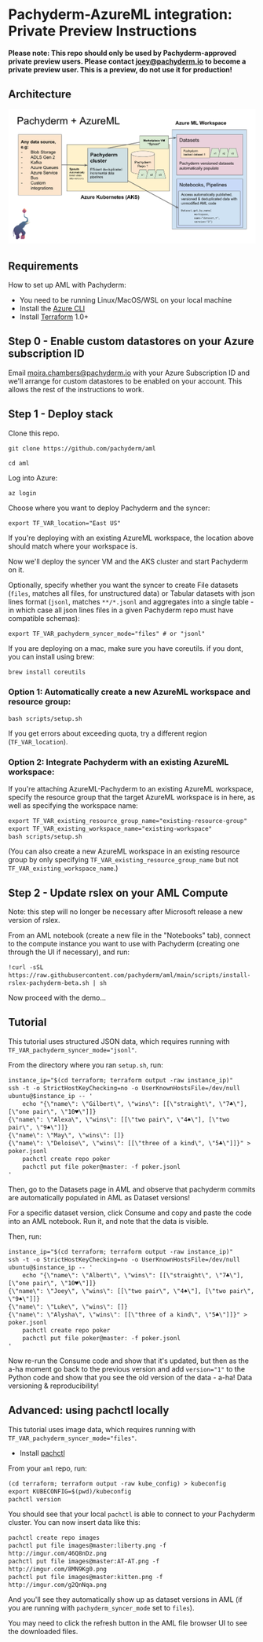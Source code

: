 # Pachyderm-AzureML integration: Private Preview Instructions

**Please note: This repo should only be used by Pachyderm-approved private preview users. Please contact [joey@pachyderm.io](mailto:joey@pachyderm.io) to become a private preview user. This is a preview, do not use it for production!**

## Architecture

![Pachyderm and Azure Machine Learning architecture diagram](pachyderm-aml.png)

## Requirements

How to set up AML with Pachyderm:

* You need to be running Linux/MacOS/WSL on your local machine
* Install the [Azure CLI](https://docs.microsoft.com/en-us/cli/azure/install-azure-cli)
* Install [Terraform](https://learn.hashicorp.com/tutorials/terraform/install-cli) 1.0+

## Step 0 - Enable custom datastores on your Azure subscription ID

Email [moira.chambers@pachyderm.io](mailto:moira.chambers@pachyderm.io) with your Azure Subscription ID and we'll arrange for custom datastores to be enabled on your account. This allows the rest of the instructions to work.

## Step 1 - Deploy stack

Clone this repo.

```
git clone https://github.com/pachyderm/aml
```

```
cd aml
```

Log into Azure:
```
az login
```

Choose where you want to deploy Pachyderm and the syncer:
```
export TF_VAR_location="East US"
```

If you're deploying with an existing AzureML workspace, the location above should match where your workspace is.

Now we'll deploy the syncer VM and the AKS cluster and start Pachyderm on it.

Optionally, specify whether you want the syncer to create File datasets (`files`, matches all files, for unstructured data) or Tabular datasets with json lines format (`jsonl`, matches `**/*.jsonl` and aggregates into a single table - in which case all json lines files in a given Pachyderm repo must have compatible schemas):

```
export TF_VAR_pachyderm_syncer_mode="files" # or "jsonl"
```

If you are deploying on a mac, make sure you have coreutils. if you dont, you can install using brew:
```
brew install coreutils
```

### Option 1: Automatically create a new AzureML workspace and resource group:

```
bash scripts/setup.sh
```

If you get errors about exceeding quota, try a different region (`TF_VAR_location`).

### Option 2: Integrate Pachyderm with an existing AzureML workspace:

If you're attaching AzureML-Pachyderm to an existing AzureML workspace, specify the resource group that the target AzureML workspace is in here, as well as specifying the workspace name:

```
export TF_VAR_existing_resource_group_name="existing-resource-group"
export TF_VAR_existing_workspace_name="existing-workspace"
bash scripts/setup.sh
```

(You can also create a new AzureML workspace in an existing resource group by only specifying `TF_VAR_existing_resource_group_name` but not `TF_VAR_existing_workspace_name`.)


## Step 2 - Update rslex on your AML Compute

Note: this step will no longer be necessary after Microsoft release a new version of rslex.

From an AML notebook (create a new file in the "Notebooks" tab), connect to the compute instance you want to use with Pachyderm (creating one through the UI if necessary), and run:

```
!curl -sSL https://raw.githubusercontent.com/pachyderm/aml/main/scripts/install-rslex-pachyderm-beta.sh | sh
```

Now proceed with the demo...

## Tutorial

This tutorial uses structured JSON data, which requires running with `TF_VAR_pachyderm_syncer_mode="jsonl"`.

From the directory where you ran `setup.sh`, run:

```
instance_ip="$(cd terraform; terraform output -raw instance_ip)"
ssh -t -o StrictHostKeyChecking=no -o UserKnownHostsFile=/dev/null ubuntu@$instance_ip -- '
    echo "{\"name\": \"Gilbert\", \"wins\": [[\"straight\", \"7♣\"], [\"one pair\", \"10♥\"]]}
{\"name\": \"Alexa\", \"wins\": [[\"two pair\", \"4♠\"], [\"two pair\", \"9♠\"]]}
{\"name\": \"May\", \"wins\": []}
{\"name\": \"Deloise\", \"wins\": [[\"three of a kind\", \"5♣\"]]}" > poker.jsonl
    pachctl create repo poker
    pachctl put file poker@master: -f poker.jsonl
'
```

Then, go to the Datasets page in AML and observe that pachyderm commits are automatically populated in AML as Dataset versions!

For a specific dataset version, click Consume and copy and paste the code into an AML notebook. Run it, and note that the data is visible.

Then, run:
```
instance_ip="$(cd terraform; terraform output -raw instance_ip)"
ssh -t -o StrictHostKeyChecking=no -o UserKnownHostsFile=/dev/null ubuntu@$instance_ip -- '
    echo "{\"name\": \"Albert\", \"wins\": [[\"straight\", \"7♣\"], [\"one pair\", \"10♥\"]]}
{\"name\": \"Joey\", \"wins\": [[\"two pair\", \"4♠\"], [\"two pair\", \"9♠\"]]}
{\"name\": \"Luke\", \"wins\": []}
{\"name\": \"Alysha\", \"wins\": [[\"three of a kind\", \"5♣\"]]}" > poker.jsonl
    pachctl create repo poker
    pachctl put file poker@master: -f poker.jsonl
'
```

Now re-run the Consume code and show that it's updated, but then as the a-ha moment go back to the previous version and add `version="1"` to the Python code and show that you see the old version of the data - a-ha! Data versioning & reproducibility!

## Advanced: using pachctl locally

This tutorial uses image data, which requires running with `TF_VAR_pachyderm_syncer_mode="files"`.

* Install [pachctl](https://docs.pachyderm.com/latest/getting_started/local_installation/#install-pachctl)

From your `aml` repo, run:

```
(cd terraform; terraform output -raw kube_config) > kubeconfig
export KUBECONFIG=$(pwd)/kubeconfig
pachctl version
```

You should see that your local `pachctl` is able to connect to your Pachyderm cluster.
You can now insert data like this:

```
pachctl create repo images
pachctl put file images@master:liberty.png -f http://imgur.com/46Q8nDz.png
pachctl put file images@master:AT-AT.png -f http://imgur.com/8MN9Kg0.png
pachctl put file images@master:kitten.png -f http://imgur.com/g2QnNqa.png
```

And you'll see they automatically show up as dataset versions in AML (if you are running with `pachyderm_syncer_mode` set to `files`).

You may need to click the refresh button in the AML file browser UI to see the downloaded files.
